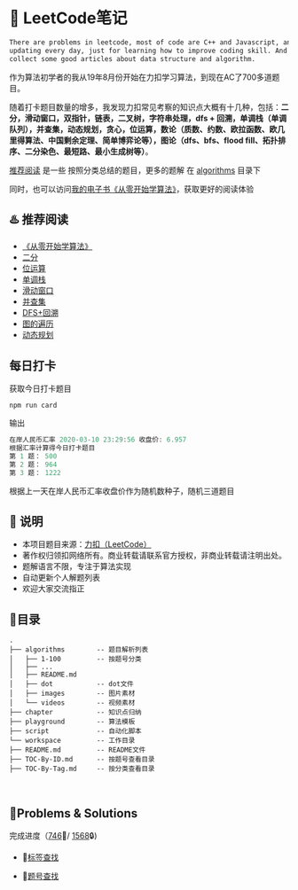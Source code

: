 # 📓 LeetCode笔记

```bash
There are problems in leetcode, most of code are C++ and Javascript, and I will keep
updating every day, just for learning how to improve coding skill. And I will also
collect some good articles about data structure and algorithm.
```

作为算法初学者的我从19年8月份开始在力扣学习算法，到现在AC了700多道题目。

随着打卡题目数量的增多，我发现力扣常见考察的知识点大概有十几种，包括：**二分，滑动窗口，双指针，链表，二叉树，字符串处理，dfs + 回溯，单调栈（单调队列），并查集，动态规划，贪心，位运算，数论（质数、约数、欧拉函数、欧几里得算法、中国剩余定理、简单博弈论等），图论（dfs、bfs、flood fill、拓扑排序、二分染色、最短路、最小生成树等）**。

[推荐阅读](#%20♨️%20推荐阅读) 是一些 按照分类总结的题目，更多的题解 在 [algorithms](./algorithms) 目录下

同时，也可以访问[我的电子书《从零开始学算法》](https://muyids.github.io/simple-algorithm/)，获取更好的阅读体验

## ♨️ 推荐阅读

- [《从零开始学算法》](https://muyids.github.io/simple-algorithm/)
- [二分](https://github.com/muyids/leetcode/blob/master/chapter/%E4%BA%8C%E5%88%86.md)
- [位运算](https://github.com/muyids/leetcode/blob/master/chapter/位运算.md)
- [单调栈](https://github.com/muyids/leetcode/blob/master/chapter/单调栈.md)
- [滑动窗口](https://github.com/muyids/leetcode/blob/master/chapter/滑动窗口.md)
- [并查集](https://github.com/muyids/leetcode/blob/master/chapter/并查集.md)
- [DFS+回溯](https://github.com/muyids/leetcode/blob/master/chapter/DFS+回溯.md)
- [图的遍历](https://github.com/muyids/leetcode/blob/master/chapter/图的遍历DFS+BFS.md)
- [动态规划](https://github.com/muyids/leetcode/blob/master/chapter/动态规划.md)

## 每日打卡

获取今日打卡题目

```shell
npm run card
```

输出

```cpp
在岸人民币汇率 2020-03-10 23:29:56 收盘价: 6.957
根据汇率计算得今日打卡题目
第 1 题： 500
第 2 题： 964
第 3 题： 1222
```

根据上一天在岸人民币汇率收盘价作为随机数种子，随机三道题目

## 🙉 说明

- 本项目题目来源：[力扣（LeetCode）](https://leetcode-cn.com)
- 著作权归领扣网络所有。商业转载请联系官方授权，非商业转载请注明出处。
- 题解语言不限，专注于算法实现
- 自动更新个人解题列表
- 欢迎大家交流指正

## 🌲目录

```tree
.
├── algorithms        -- 题目解析列表
│   ├── 1-100         -- 按题号分类
│   ├── ...
│   ├── README.md
│   ├── dot           -- dot文件
│   ├── images        -- 图片素材
│   └── videos        -- 视频素材
├── chapter           -- 知识点归纳
├── playground        -- 算法模板
├── script            -- 自动化脚本
└── workspace         -- 工作目录
├── README.md         -- README文件
├── TOC-By-ID.md      -- 按题号查看目录
├── TOC-By-Tag.md     -- 按分类查看目录
```

&nbsp;


## 🔐Problems & Solutions

完成进度（[746](./TOC-By-ID.md)🔑/ [1568](https://leetcode-cn.com/problemset/all/)🔒) 
- 🔗[标签查找](./TOC-By-Tag.md)



- 🔗[题号查找](./TOC-By-ID.md)


